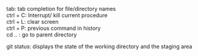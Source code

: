 tab: tab completion for file/directory names<br>
ctrl + C: Interrupt/ kill current procedure<br>
ctrl + L: clear screen<br>
ctrl + P: previous command in history<br>
cd .. : go to parent directory


git status: displays the state of the working directory and the staging area
